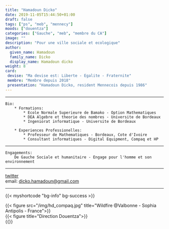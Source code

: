 ```yaml
---
title: "Hamadoun Dicko"
date: 2019-11-05T15:44:50+01:00
draft: false
tags: ["ps", "meb", "mennecy"]
moods: ["douentza"]
categories: ["Gauche", "meb", "membre du CA"]
image: ""
description: "Pour une ville sociale et ecologique"
author:
  given_name: Hamadoun
  family_name: Dicko
  display_name: Hamadoun dicko
weight: 8
card:
 devise: "Ma devise est: Liberte - Egalite - Fraternite"
 membre: "Membre depuis 2018"
 presentation: "Hamadoun Dicko, resident Mennecois depuis 1986"
---
```




***	
	Bio: 
		* Formations:
			* Ecole Normale Superieure de Bamako - Option Mathematiques
			* DEA Algebre et theorie des nombres - Universite de Bordeaux
			* Ingeniorat informatique - Universite de Bordeaux

		* Experiences Professionelles:
			* Professeur de Mathematiques - Bordeaux, Cote d'Ivoire
			* Consultant informatiques - Digital Equipment, Compaq et HP
***


	Engagements:
		De Gauche Sociale et humanitaire - Engage pour l'homme et son environnement
***



[twitter](https://www.twitter.com/@HamadounDicko) <br>
email: dicko.hamadoun@gmail.com
***

{{< myshortcode "bg-info" bg-success >}}

<div class="container px-4">
  <div class="row gx-5">
    <div class="col">
     <div class="p-3 border bg-light">{{< figure src="/img/hd_compaq.jpg" title="Wildfire @Valbonne - Sophia Antipolis - France">}}</div>
    </div>
    <div class="col">
      <div class="p-3 border bg-light">{{< figure title="Direction Douentza">}} </div>
    </div>
  </div>
</div>
{{</myshortcode>}}


